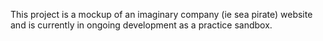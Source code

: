 This project is a mockup of an imaginary company (ie sea pirate) website and is currently in ongoing development as a practice sandbox.
